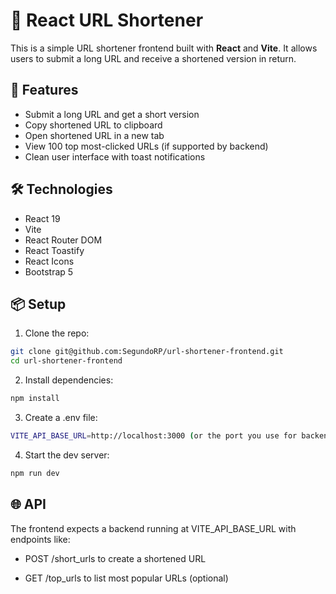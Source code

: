 # 🔗 React URL Shortener

This is a simple URL shortener frontend built with **React** and **Vite**.
It allows users to submit a long URL and receive a shortened version in return.

## 🚀 Features

- Submit a long URL and get a short version
- Copy shortened URL to clipboard
- Open shortened URL in a new tab
- View 100 top most-clicked URLs (if supported by backend)
- Clean user interface with toast notifications

## 🛠️ Technologies

- React 19
- Vite
- React Router DOM
- React Toastify
- React Icons
- Bootstrap 5

## 📦 Setup

1. Clone the repo:
  ```bash
  git clone git@github.com:SegundoRP/url-shortener-frontend.git
  cd url-shortener-frontend
  ```

2. Install dependencies:
  ```bash
  npm install
  ```

3. Create a .env file:
  ```bash
  VITE_API_BASE_URL=http://localhost:3000 (or the port you use for backend)
  ```

4. Start the dev server:
  ```bash
  npm run dev
  ```

## 🌐 API

The frontend expects a backend running at VITE_API_BASE_URL with endpoints like:

  - POST /short_urls to create a shortened URL

  - GET /top_urls to list most popular URLs (optional)
